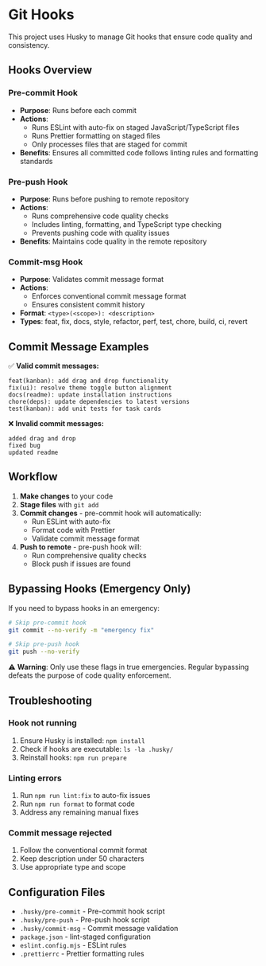 # Git Hooks

This project uses Husky to manage Git hooks that ensure code quality and consistency.

## Hooks Overview

### Pre-commit Hook

- **Purpose**: Runs before each commit
- **Actions**:
  - Runs ESLint with auto-fix on staged JavaScript/TypeScript files
  - Runs Prettier formatting on staged files
  - Only processes files that are staged for commit
- **Benefits**: Ensures all committed code follows linting rules and formatting standards

### Pre-push Hook

- **Purpose**: Runs before pushing to remote repository
- **Actions**:
  - Runs comprehensive code quality checks
  - Includes linting, formatting, and TypeScript type checking
  - Prevents pushing code with quality issues
- **Benefits**: Maintains code quality in the remote repository

### Commit-msg Hook

- **Purpose**: Validates commit message format
- **Actions**:
  - Enforces conventional commit message format
  - Ensures consistent commit history
- **Format**: `<type>(<scope>): <description>`
- **Types**: feat, fix, docs, style, refactor, perf, test, chore, build, ci, revert

## Commit Message Examples

✅ **Valid commit messages:**

```
feat(kanban): add drag and drop functionality
fix(ui): resolve theme toggle button alignment
docs(readme): update installation instructions
chore(deps): update dependencies to latest versions
test(kanban): add unit tests for task cards
```

❌ **Invalid commit messages:**

```
added drag and drop
fixed bug
updated readme
```

## Workflow

1. **Make changes** to your code
2. **Stage files** with `git add`
3. **Commit changes** - pre-commit hook will automatically:
   - Run ESLint with auto-fix
   - Format code with Prettier
   - Validate commit message format
4. **Push to remote** - pre-push hook will:
   - Run comprehensive quality checks
   - Block push if issues are found

## Bypassing Hooks (Emergency Only)

If you need to bypass hooks in an emergency:

```bash
# Skip pre-commit hook
git commit --no-verify -m "emergency fix"

# Skip pre-push hook
git push --no-verify
```

⚠️ **Warning**: Only use these flags in true emergencies. Regular bypassing defeats the purpose of code quality enforcement.

## Troubleshooting

### Hook not running

1. Ensure Husky is installed: `npm install`
2. Check if hooks are executable: `ls -la .husky/`
3. Reinstall hooks: `npm run prepare`

### Linting errors

1. Run `npm run lint:fix` to auto-fix issues
2. Run `npm run format` to format code
3. Address any remaining manual fixes

### Commit message rejected

1. Follow the conventional commit format
2. Keep description under 50 characters
3. Use appropriate type and scope

## Configuration Files

- `.husky/pre-commit` - Pre-commit hook script
- `.husky/pre-push` - Pre-push hook script
- `.husky/commit-msg` - Commit message validation
- `package.json` - lint-staged configuration
- `eslint.config.mjs` - ESLint rules
- `.prettierrc` - Prettier formatting rules
